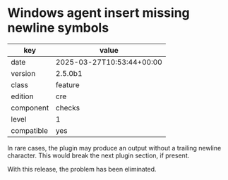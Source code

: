 [//]: # (werk v2)
# Windows agent insert missing newline symbols

key        | value
---------- | ---
date       | 2025-03-27T10:53:44+00:00
version    | 2.5.0b1
class      | feature
edition    | cre
component  | checks
level      | 1
compatible | yes


In rare cases, the plugin may produce an output without 
a trailing newline character. This would break the
next plugin section, if present.

With this release, the problem has been eliminated.

